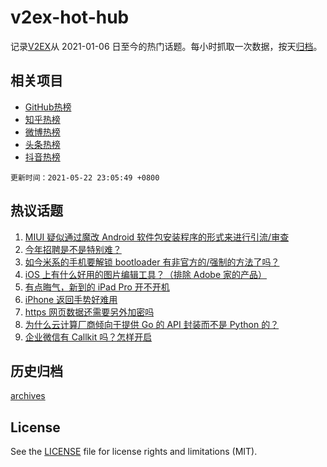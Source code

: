 # v2ex-hot-hub

 记录[V2EX](https://www.v2ex.com/)从 2021-01-06 日至今的热门话题。每小时抓取一次数据，按天[归档](archives)。
 
 ## 相关项目

- [GitHub热榜](https://github.com/lonnyzhang423/github-hot-hub)
- [知乎热榜](https://github.com/lonnyzhang423/zhihu-hot-hub)
- [微博热榜](https://github.com/lonnyzhang423/weibo-hot-hub)
- [头条热榜](https://github.com/lonnyzhang423/toutiao-hot-hub)
- [抖音热榜](https://github.com/lonnyzhang423/douyin-hot-hub)


 `更新时间：2021-05-22 23:05:49 +0800`

## 热议话题

1. [MIUI 疑似通过魔改 Android 软件包安装程序的形式来进行引流/审查](https://www.v2ex.com/t/778474)
1. [今年招聘是不是特别难？](https://www.v2ex.com/t/778468)
1. [如今米系的手机要解锁 bootloader 有非官方的/强制的方法了吗？](https://www.v2ex.com/t/778479)
1. [iOS 上有什么好用的图片编辑工具？（排除 Adobe 家的产品）](https://www.v2ex.com/t/778490)
1. [有点晦气，新到的 iPad Pro 开不开机](https://www.v2ex.com/t/778493)
1. [iPhone 返回手势好难用](https://www.v2ex.com/t/778469)
1. [https 网页数据还需要另外加密吗](https://www.v2ex.com/t/778499)
1. [为什么云计算厂商倾向于提供 Go 的 API 封装而不是 Python 的？](https://www.v2ex.com/t/778518)
1. [企业微信有 Callkit 吗？怎样开启](https://www.v2ex.com/t/778555)

## 历史归档

[archives](archives)

## License

See the [LICENSE](LICENSE) file for license rights and limitations (MIT).
